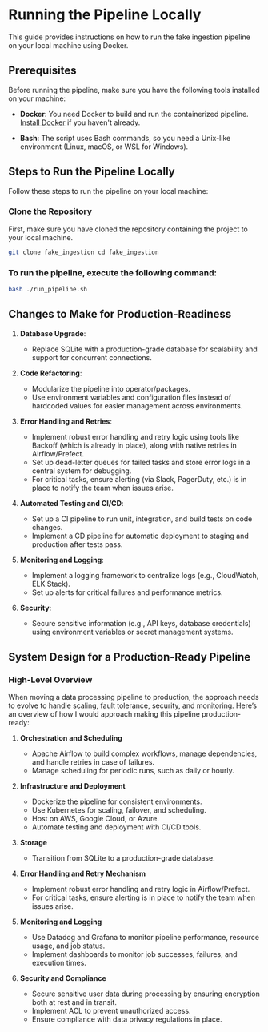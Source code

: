 # Running the Pipeline Locally

This guide provides instructions on how to run the fake ingestion pipeline on your local machine using Docker.

## Prerequisites

Before running the pipeline, make sure you have the following tools installed on your machine:

- **Docker**: You need Docker to build and run the containerized pipeline. [Install Docker](https://www.docker.com/get-started) if you haven't already.

- **Bash**: The script uses Bash commands, so you need a Unix-like environment (Linux, macOS, or WSL for Windows).

## Steps to Run the Pipeline Locally

Follow these steps to run the pipeline on your local machine:

### Clone the Repository

First, make sure you have cloned the repository containing the project to your local machine.

```bash
git clone fake_ingestion cd fake_ingestion
```

### To run the pipeline, execute the following command:

```bash
bash ./run_pipeline.sh
```

## Changes to Make for Production-Readiness

1. **Database Upgrade**:
   - Replace SQLite with a production-grade database for scalability and support for concurrent connections.

2. **Code Refactoring**:
   - Modularize the pipeline into operator/packages.
   - Use environment variables and configuration files instead of hardcoded values for easier management across environments.

3. **Error Handling and Retries**:
   - Implement robust error handling and retry logic using tools like Backoff (which is already in place), along with native retries in Airflow/Prefect.
   - Set up dead-letter queues for failed tasks and store error logs in a central system for debugging.
   - For critical tasks, ensure alerting (via Slack, PagerDuty, etc.) is in place to notify the team when issues arise.

4. **Automated Testing and CI/CD**:
   - Set up a CI pipeline to run unit, integration, and build tests on code changes.
   - Implement a CD pipeline for automatic deployment to staging and production after tests pass.

5. **Monitoring and Logging**:
   - Implement a logging framework to centralize logs (e.g., CloudWatch, ELK Stack).
   - Set up alerts for critical failures and performance metrics.

6. **Security**:
   - Secure sensitive information (e.g., API keys, database credentials) using environment variables or secret management systems.



## System Design for a Production-Ready Pipeline

### High-Level Overview

When moving a data processing pipeline to production, the approach needs to evolve to handle scaling, fault tolerance, security, and monitoring. Here’s an overview of how I would approach making this pipeline production-ready:

1. **Orchestration and Scheduling**
   - Apache Airflow to build complex workflows, manage dependencies, and handle retries in case of failures.
   - Manage scheduling for periodic runs, such as daily or hourly.

2. **Infrastructure and Deployment**
   - Dockerize the pipeline for consistent environments.
   - Use Kubernetes for scaling, failover, and scheduling.
   - Host on AWS, Google Cloud, or Azure.
   - Automate testing and deployment with CI/CD tools.

3. **Storage**
   - Transition from SQLite to a production-grade database.

4. **Error Handling and Retry Mechanism**
   - Implement robust error handling and retry logic in Airflow/Prefect.
   - For critical tasks, ensure alerting is in place to notify the team when issues arise.

5. **Monitoring and Logging**
   - Use Datadog and Grafana to monitor pipeline performance, resource usage, and job status.
   - Implement dashboards to monitor job successes, failures, and execution times.

6. **Security and Compliance**
   - Secure sensitive user data during processing by ensuring encryption both at rest and in transit.
   - Implement ACL to prevent unauthorized access.
   - Ensure compliance with data privacy regulations in place.